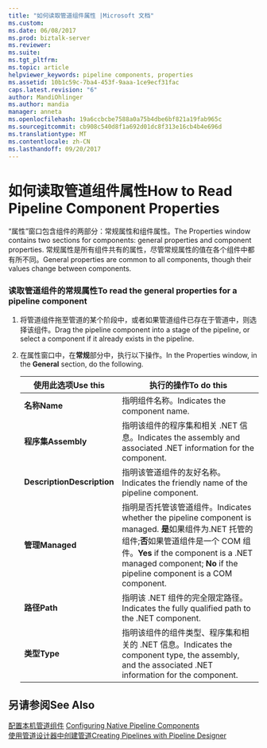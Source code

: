 ```yaml
---
title: "如何读取管道组件属性 |Microsoft 文档"
ms.custom: 
ms.date: 06/08/2017
ms.prod: biztalk-server
ms.reviewer: 
ms.suite: 
ms.tgt_pltfrm: 
ms.topic: article
helpviewer_keywords: pipeline components, properties
ms.assetid: 10b1c59c-7ba4-453f-9aaa-1ce9ecf31fac
caps.latest.revision: "6"
author: MandiOhlinger
ms.author: mandia
manager: anneta
ms.openlocfilehash: 19a6ccbcbe7588a0a75b4dbe6bf821a19fab965c
ms.sourcegitcommit: cb908c540d8f1a692d01dc8f313e16cb4b4e696d
ms.translationtype: MT
ms.contentlocale: zh-CN
ms.lasthandoff: 09/20/2017
---
```

# <a name="how-to-read-pipeline-component-properties"></a><span data-ttu-id="9eba4-102">如何读取管道组件属性</span><span class="sxs-lookup"><span data-stu-id="9eba4-102">How to Read Pipeline Component Properties</span></span>
<span data-ttu-id="9eba4-103">“属性”窗口包含组件的两部分：常规属性和组件属性。</span><span class="sxs-lookup"><span data-stu-id="9eba4-103">The Properties window contains two sections for components: general properties and component properties.</span></span> <span data-ttu-id="9eba4-104">常规属性是所有组件共有的属性，尽管常规属性的值在各个组件中都有所不同。</span><span class="sxs-lookup"><span data-stu-id="9eba4-104">General properties are common to all components, though their values change between components.</span></span>  
  
### <a name="to-read-the-general-properties-for-a-pipeline-component"></a><span data-ttu-id="9eba4-105">读取管道组件的常规属性</span><span class="sxs-lookup"><span data-stu-id="9eba4-105">To read the general properties for a pipeline component</span></span>  
  
1.  <span data-ttu-id="9eba4-106">将管道组件拖至管道的某个阶段中，或者如果管道组件已存在于管道中，则选择该组件。</span><span class="sxs-lookup"><span data-stu-id="9eba4-106">Drag the pipeline component into a stage of the pipeline, or select a component if it already exists in the pipeline.</span></span>  
  
2.  <span data-ttu-id="9eba4-107">在属性窗口中，在**常规**部分中，执行以下操作。</span><span class="sxs-lookup"><span data-stu-id="9eba4-107">In the Properties window, in the **General** section, do the following.</span></span>  
  
    |<span data-ttu-id="9eba4-108">使用此选项</span><span class="sxs-lookup"><span data-stu-id="9eba4-108">Use this</span></span>|<span data-ttu-id="9eba4-109">执行的操作</span><span class="sxs-lookup"><span data-stu-id="9eba4-109">To do this</span></span>|  
    |--------------|----------------|  
    |<span data-ttu-id="9eba4-110">**名称**</span><span class="sxs-lookup"><span data-stu-id="9eba4-110">**Name**</span></span>|<span data-ttu-id="9eba4-111">指明组件名称。</span><span class="sxs-lookup"><span data-stu-id="9eba4-111">Indicates the component name.</span></span>|  
    |<span data-ttu-id="9eba4-112">**程序集**</span><span class="sxs-lookup"><span data-stu-id="9eba4-112">**Assembly**</span></span>|<span data-ttu-id="9eba4-113">指明该组件的程序集和相关 .NET 信息。</span><span class="sxs-lookup"><span data-stu-id="9eba4-113">Indicates the assembly and associated .NET information for the component.</span></span>|  
    |<span data-ttu-id="9eba4-114">**Description**</span><span class="sxs-lookup"><span data-stu-id="9eba4-114">**Description**</span></span>|<span data-ttu-id="9eba4-115">指明该管道组件的友好名称。</span><span class="sxs-lookup"><span data-stu-id="9eba4-115">Indicates the friendly name of the pipeline component.</span></span>|  
    |<span data-ttu-id="9eba4-116">**管理**</span><span class="sxs-lookup"><span data-stu-id="9eba4-116">**Managed**</span></span>|<span data-ttu-id="9eba4-117">指明是否托管该管道组件。</span><span class="sxs-lookup"><span data-stu-id="9eba4-117">Indicates whether the pipeline component is managed.</span></span> <span data-ttu-id="9eba4-118">**是**如果组件为.NET 托管的组件;**否**如果管道组件是一个 COM 组件。</span><span class="sxs-lookup"><span data-stu-id="9eba4-118">**Yes** if the component is a .NET managed component; **No** if the pipeline component is a COM component.</span></span>|  
    |<span data-ttu-id="9eba4-119">**路径**</span><span class="sxs-lookup"><span data-stu-id="9eba4-119">**Path**</span></span>|<span data-ttu-id="9eba4-120">指明该 .NET 组件的完全限定路径。</span><span class="sxs-lookup"><span data-stu-id="9eba4-120">Indicates the fully qualified path to the .NET component.</span></span>|  
    |<span data-ttu-id="9eba4-121">**类型**</span><span class="sxs-lookup"><span data-stu-id="9eba4-121">**Type**</span></span>|<span data-ttu-id="9eba4-122">指明该组件的组件类型、程序集和相关的 .NET 信息。</span><span class="sxs-lookup"><span data-stu-id="9eba4-122">Indicates the component type, the assembly, and the associated .NET information for the component.</span></span>|  
  
## <a name="see-also"></a><span data-ttu-id="9eba4-123">另请参阅</span><span class="sxs-lookup"><span data-stu-id="9eba4-123">See Also</span></span>  
 <span data-ttu-id="9eba4-124">[配置本机管道组件](../core/configuring-native-pipeline-components.md) </span><span class="sxs-lookup"><span data-stu-id="9eba4-124">[Configuring Native Pipeline Components](../core/configuring-native-pipeline-components.md) </span></span>  
 [<span data-ttu-id="9eba4-125">使用管道设计器中创建管道</span><span class="sxs-lookup"><span data-stu-id="9eba4-125">Creating Pipelines with Pipeline Designer</span></span>](../core/creating-pipelines-with-pipeline-designer.md)